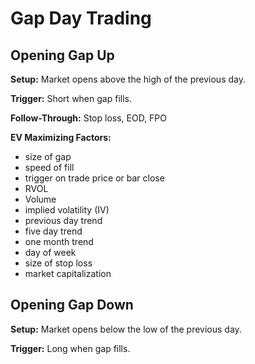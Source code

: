 # Gap Day Trading

## Opening Gap Up

**Setup:** Market opens above the high of the previous day.

**Trigger:** Short when gap fills.

**Follow-Through:** Stop loss, EOD, FPO

**EV Maximizing Factors:**
- size of gap
- speed of fill
- trigger on trade price or bar close
- RVOL
- Volume
- implied volatility (IV)
- previous day trend
- five day trend
- one month trend
- day of week
- size of stop loss
- market capitalization

## Opening Gap Down

**Setup:** Market opens below the low of the previous day.

**Trigger:** Long when gap fills.